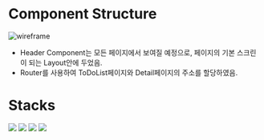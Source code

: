 # Component Structure

![wireframe](https://user-images.githubusercontent.com/80745897/185858267-0b1c337c-4fca-4fbb-a596-190c0f0ad112.png)

- Header Component는 모든 페이지에서 보여질 예정으로, 페이지의 기본 스크린이 되는 Layout안에 두었음.
- Router를 사용하여 ToDoList페이지와 Detail페이지의 주소를 할당하였음.

# Stacks

 <img src="https://img.shields.io/badge/css-1572B6?style=for-the-badge&logo=css3&logoColor=white"> 
<img src="https://img.shields.io/badge/javascript-F7DF1E?style=for-the-badge&logo=javascript&logoColor=black"> 
  <img src="https://img.shields.io/badge/react-61DAFB?style=for-the-badge&logo=react&logoColor=black"> 
    <img src="https://img.shields.io/badge/firebase-FFCA28?style=for-the-badge&logo=firebase&logoColor=white">
